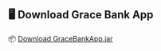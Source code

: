 ## 🖥️ Download Grace Bank App

📦 [Download GraceBankApp.jar](https://github.com/Jateloz/Grace-Banking-Desktop-Application/releases/download/v1.0/GraceBankApp-1.0-SNAPSHOT.jar)
